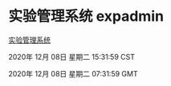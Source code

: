 # 实验管理系统 expadmin
[实验管理系统](http://59.174.27.166:56808/expadmin-782313d2-e1b1-4ea7-932e-3a55e6a1a4d0/)

2020年 12月 08日 星期二 15:31:59 CST

2020年 12月 08日 星期二 07:31:59 GMT
